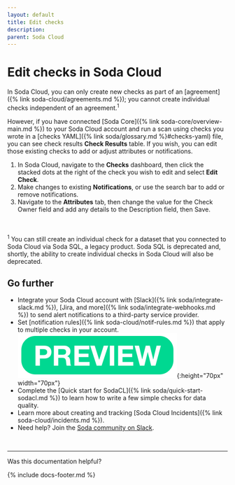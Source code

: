 ```yaml
---
layout: default
title: Edit checks
description: 
parent: Soda Cloud
---
```


# Edit checks in Soda Cloud 
<!--Linked to UI, access Shlink-->

In Soda Cloud, you can only create new checks as part of an [agreement]({% link soda-cloud/agreements.md %}); you cannot create individual checks independent of an agreement.<sup>1</sup>

However, if you have connected [Soda Core]({% link soda-core/overview-main.md %}) to your Soda Cloud account and run a scan using checks you wrote in a [checks YAML]({% link soda/glossary.md %}#checks-yaml) file, you can see check results **Check Results** table. If you wish, you can edit those existing checks to add or adjust attributes or notifications.

1. In Soda Cloud, navigate to the **Checks** dashboard, then click the stacked dots at the right of the check you wish to edit and select **Edit Check**.
2. Make changes to existing **Notifications**, or use the search bar to add or remove notifications.
3. Navigate to the **Attributes** tab, then change the value for the Check Owner field and add any details to the Description field, then Save.

<br />
<br />
<sup>1</sup> You can still create an individual check for a dataset that you connected to Soda Cloud via Soda SQL, a legacy product. Soda SQL is deprecated and, shortly, the ability to create individual checks in Soda Cloud will also be deprecated.

## Go further

* Integrate your Soda Cloud account with [Slack]({% link soda/integrate-slack.md %}), [Jira, and more]({% link soda/integrate-webhooks.md %}) to send alert notifications to a third-party service provider.
* Set [notification rules]({% link soda-cloud/notif-rules.md %}) that apply to multiple checks in your account. ![preview](/assets/images/preview.png){:height="70px" width="70px"}
* Complete the [Quick start for SodaCL]({% link soda/quick-start-sodacl.md %}) to learn how to write a few simple checks for data quality.
* Learn more about creating and tracking [Soda Cloud Incidents]({% link soda-cloud/incidents.md %}).
* Need help? Join the <a href="https://community.soda.io/slack" target="_blank"> Soda community on Slack</a>.
<br />

---

Was this documentation helpful?

<!-- LikeBtn.com BEGIN -->
<span class="likebtn-wrapper" data-theme="tick" data-i18n_like="Yes" data-ef_voting="grow" data-show_dislike_label="true" data-counter_zero_show="true" data-i18n_dislike="No"></span>
<script>(function(d,e,s){if(d.getElementById("likebtn_wjs"))return;a=d.createElement(e);m=d.getElementsByTagName(e)[0];a.async=1;a.id="likebtn_wjs";a.src=s;m.parentNode.insertBefore(a, m)})(document,"script","//w.likebtn.com/js/w/widget.js");</script>
<!-- LikeBtn.com END -->

{% include docs-footer.md %}